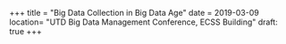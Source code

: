 +++
title = "Big Data Collection in Big Data Age"
date = 2019-03-09
location= "UTD Big Data Management Conference, ECSS Building"
draft: true
+++
